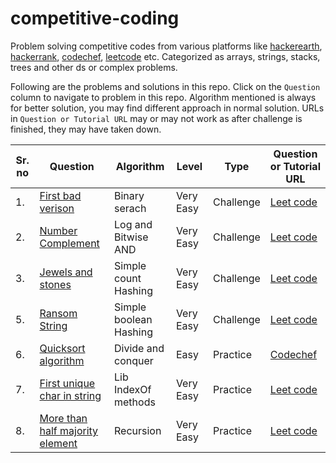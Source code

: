 # competitive-coding

Problem solving competitive codes from various platforms like [hackerearth](https://www.hackerearth.com/challenges/), [hackerrank](https://www.hackerrank.com/), [codechef](https://www.codechef.com/), [leetcode](https://leetcode.com/) etc. Categorized as arrays, strings, stacks, trees and other ds or complex problems.

Following are the problems and solutions in this repo. Click on the `Question` column to navigate to problem in this repo. Algorithm mentioned is always for better solution, you may find different approach in normal solution. URLs in `Question or Tutorial URL` may or may not work as after challenge is finished, they may have taken down.

Sr. no | Question | Algorithm | Level | Type | Question or Tutorial URL
--- | --- | --- | --- | --- | ---
1. | [First bad verison](random/first_bad_version/README.md) | Binary serach | Very Easy | Challenge | [Leet code](https://leetcode.com/explore/challenge/card/may-leetcoding-challenge/534/week-1-may-1st-may-7th/3316/)
2. | [Number Complement](random/number_complement/README.md) | Log and Bitwise AND | Very Easy | Challenge | [Leet code](https://leetcode.com/explore/challenge/card/may-leetcoding-challenge/534/week-1-may-1st-may-7th/3319/)
3. | [Jewels and stones](string/jewels_and_stones/README.md) | Simple count Hashing | Very Easy | Challenge | [Leet code](https://leetcode.com/explore/challenge/card/may-leetcoding-challenge/534/week-1-may-1st-may-7th/3317/)
5. | [Ransom String](string/ransom_string/README.md) | Simple boolean Hashing | Very Easy | Challenge | [Leet code](https://leetcode.com/explore/challenge/card/may-leetcoding-challenge/534/week-1-may-1st-may-7th/3318/)
6. | [Quicksort algorithm](array/quicksort/README.md) | Divide and conquer | Easy | Practice | [Codechef](https://discuss.codechef.com/t/data-structure-tutorial-array/13551)
7. | [First unique char in string](string/first_unique_character/README.md) | Lib IndexOf methods | Very Easy | Practice | [Leet code](https://leetcode.com/explore/challenge/card/may-leetcoding-challenge/534/week-1-may-1st-may-7th/3320/)
8. | [More than half majority element](array/more_than_half_majority_element/README.md) | Recursion | Very Easy | Practice | [Leet code](https://leetcode.com/explore/challenge/card/may-leetcoding-challenge/534/week-1-may-1st-may-7th/3321/)
